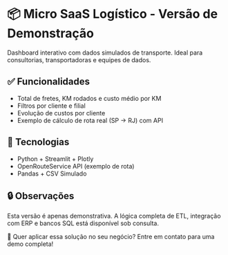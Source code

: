 # 📦 Micro SaaS Logístico - Versão de Demonstração

Dashboard interativo com dados simulados de transporte. Ideal para consultorias, transportadoras e equipes de dados.

## ✅ Funcionalidades

- Total de fretes, KM rodados e custo médio por KM
- Filtros por cliente e filial
- Evolução de custos por cliente
- Exemplo de cálculo de rota real (SP → RJ) com API

## 🚀 Tecnologias

- Python + Streamlit + Plotly
- OpenRouteService API (exemplo de rota)
- Pandas + CSV Simulado

## 🔒 Observações

Esta versão é apenas demonstrativa. A lógica completa de ETL, integração com ERP e bancos SQL está disponível sob consulta.

📩 Quer aplicar essa solução no seu negócio? Entre em contato para uma demo completa!
